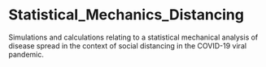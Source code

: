 # Statistical_Mechanics_Distancing
Simulations and calculations relating to a statistical mechanical analysis of disease spread in the context of social distancing in the COVID-19 viral pandemic.
